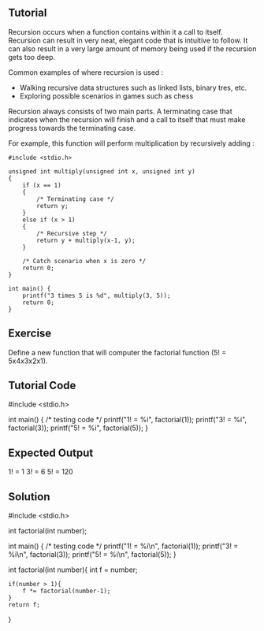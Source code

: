 Tutorial
--------
 
Recursion occurs when a function contains within it a call to itself. Recursion can result in very neat, elegant code that is intuitive to follow. It can also result in a very large amount of memory being used if the recursion gets too deep.
 
Common examples of where recursion is used :
 
* Walking recursive data structures such as linked lists, binary tres, etc.
* Exploring possible scenarios in games such as chess
 
Recursion always consists of two main parts. A terminating case that indicates when the recursion will finish and a call to itself that must make progress towards the terminating case.
 
For example, this function will perform multiplication by recursively adding :

    #include <stdio.h>

    unsigned int multiply(unsigned int x, unsigned int y)
    {
        if (x == 1)
        {
            /* Terminating case */
            return y;
        }
        else if (x > 1)
        {
            /* Recursive step */
            return y + multiply(x-1, y);
        }
 
        /* Catch scenario when x is zero */
        return 0;
    }

    int main() {
        printf("3 times 5 is %d", multiply(3, 5));
        return 0;
    }
 
Exercise
--------
 
Define a new function that will computer the factorial function (5! = 5x4x3x2x1).
 
Tutorial Code
-------------

#include <stdio.h>

int main() {
  /* testing code */
  printf("1! = %i", factorial(1));
  printf("3! = %i", factorial(3));
  printf("5! = %i", factorial(5));
}

Expected Output
---------------

1! = 1
3! = 6
5! = 120

Solution
--------

#include <stdio.h>

int factorial(int number);

int main() {
  /* testing code */
  printf("1! = %i\n", factorial(1));
  printf("3! = %i\n", factorial(3));
  printf("5! = %i\n", factorial(5));
}

int factorial(int number){
    int f = number;
    
    if(number > 1){
    	f *= factorial(number-1);
    }
    return f;
}

